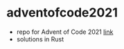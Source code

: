 # adventofcode2021

- repo for Advent of Code 2021 [link](https://adventofcode.com/2021)
- solutions in Rust
